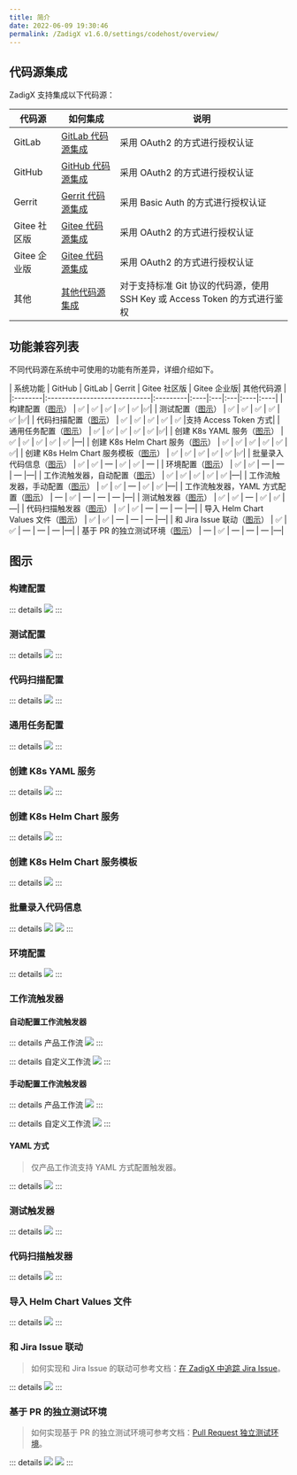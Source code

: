 ```yaml
---
title: 简介
date: 2022-06-09 19:30:46
permalink: /ZadigX v1.6.0/settings/codehost/overview/
---
```


## 代码源集成
ZadigX 支持集成以下代码源：

| 代码源 | 如何集成 | 说明 |
|-------|---------|---|
| GitLab | [GitLab 代码源集成](/ZadigX%20v1.6.0/settings/codehost/gitlab/)| 采用 OAuth2 的方式进行授权认证 |
| GitHub | [GitHub 代码源集成](/ZadigX%20v1.6.0/settings/codehost/github/)| 采用 OAuth2 的方式进行授权认证 |
| Gerrit | [Gerrit 代码源集成](/ZadigX%20v1.6.0/settings/codehost/gerrit/)| 采用 Basic Auth 的方式进行授权认证 |
| Gitee 社区版 | [Gitee 代码源集成](/ZadigX%20v1.6.0/settings/codehost/gitee/)| 采用 OAuth2 的方式进行授权认证 |
| Gitee 企业版  | [Gitee 代码源集成](/ZadigX%20v1.6.0/settings/codehost/gitee-enterprise/)| 采用 OAuth2 的方式进行授权认证 |
| 其他 | [其他代码源集成](/ZadigX%20v1.6.0/settings/codehost/others/)|对于支持标准 Git 协议的代码源，使用 SSH Key 或 Access Token 的方式进行鉴权|

## 功能兼容列表

不同代码源在系统中可使用的功能有所差异，详细介绍如下。

| 系统功能 | GitHub | GitLab | Gerrit | Gitee 社区版 | Gitee 企业版| 其他代码源 |
|:--------|:-----------------------------|:---------|:----|:---|:---|:----|:----|
| 构建配置（[图示](#构建配置)） | ✅ | ✅ | ✅ | ✅ | ✅ |✅|
| 测试配置（[图示](#测试配置)） | ✅ | ✅ | ✅ | ✅ | ✅ |✅|
| 代码扫描配置（[图示](#代码扫描配置)） | ✅ | ✅ | ✅ | ✅ | ✅ |支持 Access Token 方式|
| 通用任务配置（[图示](#通用任务配置)） | ✅ | ✅ | ✅ | ✅ | ✅ |✅|
| 创建 K8s YAML 服务（[图示](#创建-k8s-yaml-服务)） | ✅ | ✅ | ✅ | ✅ | ✅ |—|
| 创建 K8s Helm Chart 服务（[图示](#创建-k8s-helm-chart-服务)） | ✅ | ✅ | ✅ | ✅ | ✅ |✅|
| 创建 K8s Helm Chart 服务模板（[图示](#创建-k8s-helm-chart-服务模板)） | ✅ | ✅ | ✅ | ✅ | ✅ |✅|
| 批量录入代码信息（[图示](#批量录入代码信息)） | ✅ | ✅ | — | ✅ | ✅ | — |
| 环境配置（[图示](#环境配置)） | ✅ | ✅ | — | — | — |—|
| 工作流触发器，自动配置（[图示](#自动配置工作流触发器)） | ✅ | ✅ | ✅ | ✅ | ✅ |—|
| 工作流触发器，手动配置（[图示](#手动配置工作流触发器)） | ✅ | ✅ | — | ✅ | ✅ |—|
| 工作流触发器，YAML 方式配置（[图示](#yaml-方式)） | — | ✅ | — | — | — |—|
| 测试触发器（[图示](#测试触发器)） | ✅ | ✅ | — | ✅ | ✅ |—|
| 代码扫描触发器（[图示](#代码扫描触发器)） | ✅ | ✅ | — | — | — |—|
| 导入 Helm Chart Values 文件（[图示](#导入-helm-chart-values-文件)） | ✅ | ✅ | — | — | — |—|
| 和 Jira Issue 联动（[图示](#和-jira-issue-联动)） | ✅ | ✅ | — | — | — |—|
| 基于 PR 的独立测试环境（[图示](#基于-pr-的独立测试环境)） | — | ✅ | — | — | — |—|

## 图示

### 构建配置
::: details
<img src="../_images/build_config_repo.png"></img>
:::

### 测试配置
::: details
<img src="../_images/test_config_repo.png"></img>
:::

### 代码扫描配置
::: details
<img src="../_images/scan_config_repo.png"></img>
:::

### 通用任务配置
::: details
<img src="../_images/common_task_config_repo.png"></img>
:::

### 创建 K8s YAML 服务
::: details
<img src="../_images/create_k8s_service_from_repo.png"></img>
:::

### 创建 K8s Helm Chart 服务
::: details
<img src="../_images/create_helm_service_from_repo.png"></img>
:::

### 创建 K8s Helm Chart 服务模板
::: details
<img src="../_images/create_helm_template_from_repo.png"></img>
:::

### 批量录入代码信息

::: details
<img src="../_images/create_build_with_template_1.png"></img>
<img src="../_images/create_build_with_template_2.png"></img>
:::

### 环境配置
::: details
<img src="../_images/import_config_from_repo.png"></img>
:::

### 工作流触发器

#### 自动配置工作流触发器

::: details 产品工作流
<img src="../_images/product_workflow_webhook.png"></img>
:::

::: details 自定义工作流
<img src="../_images/common_workflow_config_webhook_1.png"></img>
:::

#### 手动配置工作流触发器

::: details 产品工作流
<img src="../_images/product_workflow_webhook_2.png"></img>
:::

::: details 自定义工作流
<img src="../_images/common_workflow_config_webhook_3.png"></img>
:::

#### YAML 方式
> 仅产品工作流支持 YAML 方式配置触发器。

::: details
<img src="../_images/yaml_webhook_config.png"></img>
:::

### 测试触发器
::: details
<img src="../_images/test_webhook_config.png"></img>
:::

### 代码扫描触发器
::: details
<img src="../_images/scan_webhook_config.png"></img>
:::

### 导入 Helm Chart Values 文件
::: details
<img src="../_images/import_values_from_repo.png"></img>
:::

### 和 Jira Issue 联动

> 如何实现和 Jira Issue 的联动可参考文档：[在 ZadigX 中追踪 Jira Issue](/ZadigX%20v1.6.0/settings/jira/#在-zadigx-中追踪-issue)。

::: details
<img src="../_images/show_jira_issue_info.png"></img>
:::

### 基于 PR 的独立测试环境

> 如何实现基于 PR 的独立测试环境可参考文档：[Pull Request 独立测试环境](/ZadigX%20v1.6.0/workflow/trigger/#进阶使用场景-pull-request-独立测试环境)。

::: details
<img src="../_images/webhook_status_on_gitlab.png"></img>
<img src="../_images/pr_create_env.png"></img>
:::
